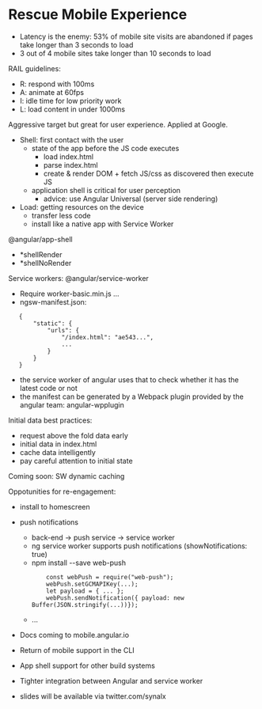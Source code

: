 # Rescue Mobile Experience

* Latency is the enemy: 53% of mobile site visits are abandoned if pages take longer than 3 seconds to load
* 3 out of 4 mobile sites take longer than 10 seconds to load

RAIL guidelines:
* R: respond with 100ms
* A: animate at 60fps
* I: idle time for low priority work
* L: load content in under 1000ms

Aggressive target but great for user experience. Applied at Google.

* Shell: first contact with the user
  * state of the app before the JS code executes
    * load index.html
    * parse index.html
    * create & render DOM + fetch JS/css as discovered then execute JS
  * application shell is critical for user perception
    * advice: use Angular Universal (server side rendering)
* Load: getting resources on the device
  * transfer less code
  * install like a native app with Service Worker

@angular/app-shell
* *shellRender
* *shellNoRender

Service workers: @angular/service-worker
* Require worker-basic.min.js ...
* ngsw-manifest.json:
 ```
    {
        "static": {
            "urls": {
                "/index.html": "ae543...",
                ...
            }
        }
    }
 ```
  * the service worker of angular uses that to check whether it has the latest code or not
  * the manifest can be generated by a Webpack plugin provided by the angular team: angular-wpplugin

Initial data best practices:
* request above the fold data early
* initial data in index.html
* cache data intelligently
* pay careful attention to initial state

Coming soon: SW dynamic caching

Oppotunities for re-engagement:
* install to homescreen
* push notifications
  * back-end -> push service -> service worker
  * ng service worker supports push notifications (showNotifications: true)
  * npm install --save web-push
    ```
        const webPush = require("web-push");
        webPush.setGCMAPIKey(...);
        let payload = { ... };
        webPush.sendNotification({ payload: new Buffer(JSON.stringify(...))});
    ```
  * ...

* Docs coming to mobile.angular.io
* Return of mobile support in the CLI
* App shell support for other build systems
* Tighter integration between Angular and service worker
* slides will be available via twitter.com/synalx